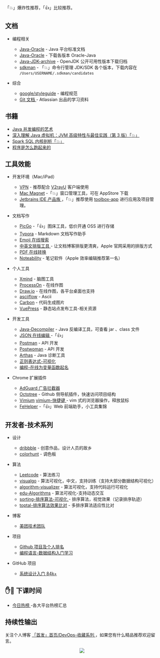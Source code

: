 
「:boom:」爆炸性推荐，「:+1:」比较推荐。

## 文档
- 编程相关
  - [Java-Oracle](https://docs.oracle.com/en/java/javase/index.html) - Java 平台标准文档
  - [Java-Oracle](https://www.oracle.com/java/technologies/javase-downloads.html) - 下载各版本 Oracle-Java
  - [Java-JDK-archive](https://jdk.java.net/archive/) - OpenJDK 公开可用性版本下载归档
  - [sdkman](https://sdkman.io/) - 「:boom:」命令行管理 JDK/SDK 各个版本，下载内容在 `/Users/USERNAME/.sdkman/candidates`

- 综合
  - [google/styleguide](https://github.com/google/styleguide) - 编程规范
  - [Git 文档 ](https://www.atlassian.com/git/tutorials) - Atlassian 出品的学习资料

## 书籍
- [Java 并发编程的艺术 ](https://book.douban.com/subject/26591326/)
- [深入理解 Java 虚拟机：JVM 高级特性与最佳实践（第 3 版）「:boom:」](https://www.zhihu.com/pub/book/119648736)
- [Spark SQL 内核剖析「:boom:」](https://www.zhihu.com/pub/book/119573551)
- [程序是怎么跑起来的 ](https://www.zhihu.com/pub/book/119564974)

## 工具效能
- 开发环境（Mac/iPad）
  - [VPN](https://portal.shadowsocks.nl/aff.php?aff=1807) - 推荐配合 [V2rayU](https://github.com/yanue/V2rayU/releases) 客户端使用
  - [Mac Magnet](https://magnet.crowdcafe.com/) -「:boom:」窗口管理工具，可在 AppStore 下载
  - [Jetbrains IDE 产品族 ](https://www.jetbrains.com/products.html)，「:boom:」推荐使用 [toolbox-app](https://www.jetbrains.com/toolbox-app/) 进行应用及项目管理。

- 文档写作
  - [PicGo](https://molunerfinn.com/PicGo/) -「:+1:」图床工具，低价开通 OSS 进行存储
  - [Typora](https://typora.io/) - Markdown 文档写作助手
  - [Emoji 在线搜索 ](https://emoji.muan.co/)
  - [中英文排版工具 ](https://cyc2018.github.io/Text-Typesetting/) - 让文档博客排版更清爽，Apple 官网采用的排版方式
  - [PDF 在线转换](https://smallpdf.com/cn)
  - [Noteability](https://www.gingerlabs.com/) - 笔记软件（Apple 效率编辑推荐第一名）

- 个人工具
  - [Xmind](https://www.xmind.cn) - 脑图工具
  - [ProcessOn](https://www.processon.com) - 在线作图
  - [Draw.io](https://www.draw.io/) - 在线作图，各平台桌面也支持
  - [asciiflow](http://asciiflow.com/) - Ascii 
  - [Carbon](https://carbon.now.sh/) - 代码生成图片
  - [VuePress](https://github.com/vuepressjs/awesome-vuepress#official-resources) - 静态站点发布工具-相关资源

- 开发工具
  - [Java-Decompiler](http://java-decompiler.github.io/) - Java 反编译工具，可查看 jar 、class 文件
  - [JSON 在线编辑 ](http://jsoneditoronline.org/) -「:+1:」
  - [Postman](https://www.postman.com/) - API 开发
  - [Postwoman](https://postwoman.io/) - API 开发
  - [Arthas](https://alibaba.github.io/arthas/) - Java 诊断工具
  - [正则表达式-可视化 ](https://github.com/CJex/regulex)
  - [编程-在线为变量函数起名 ](https://unbug.github.io/codelf/)

- Chrome 扩展插件
  - [AdGuard 广告拦截器 ](https://chrome.google.com/webstore/detail/bgnkhhnnamicmpeenaelnjfhikgbkllg)
  - [Octotree](https://chrome.google.com/webstore/detail/bkhaagjahfmjljalopjnoealnfndnagc) - Github 侧导航插件，快速访问项目结构
  - [Vimium](https://chrome.google.com/webstore/detail/dbepggeogbaibhgnhhndojpepiihcmeb) [vimium-快捷键 ](/devops/dev-tools/vimium-快捷键.md) - vim 式的浏览器操作，释放鼠标
  - [FeHelper](https://github.com/zxlie/FeHelper) -「:+1:」Web 前端助手，小工具集锦

## 开发者-技术系列
- 设计
  - [dribbble](https://dribbble.com/) - 创意作品，设计人员的故乡
  - [colorhunt](https://colorhunt.co/) - 调色板

- 算法
  - [Leetcode](https://leetcode-cn.com/) - 算法练习
  - [visualgo](https://visualgo.net/zh) - 算法可视化，中文，支持训练（支持大部分数据结构可视化）
  - [algorithm-visualizer](https://algorithm-visualizer.org/) - 算法可视化，支持代码运行可视化
  - [edu-Algorithms](https://www.cs.usfca.edu/~galles/visualization/Algorithms.html) - 算法可视化-支持动态交互
  - [sorting-排序算法-可视化 ](http://sorting.at/) - 排序算法，视觉效果（记录排序轨迹）
  - [toptal-排序算法效果比对](https://www.toptal.com/developers/sorting-algorithms) - 多排序算法适应性比对

- 博客
  - [美团技术团队 ](https://tech.meituan.com/)

- 项目
  - [Github 项目及个人排名 ](https://gitmemory.com)
  - [编程语言-数据结构入门学习](https://www.programiz.com/)

- GitHub 项目
  - [系统设计入门 84k+](https://github.com/donnemartin/system-design-primer/blob/master/README-zh-Hans.md)
    
## :raised_hand::tropical_fish: 下课时间
- [今日热榜 ](https://tophub.today/)-各大平台热榜汇总

## 持续性输出
关注个人博客 [「首发」首页/DevOps-收藏系列 ](https://review-notes.top/)，如果您有什么精品推荐欢迎留言。

<div align="center">
    <img src="https://blog-review-notes.oss-cn-beijing.aliyuncs.com/gourderwa.footer.jpeg">
</div>